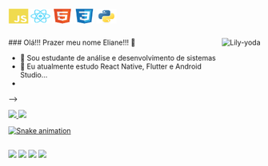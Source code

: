  <div style="display: inline_block"><br>
  <img align="center" alt="Rafa-Js" height="30" width="40" src="https://raw.githubusercontent.com/devicons/devicon/master/icons/javascript/javascript-plain.svg">
  <img align="center" alt="Rafa-React" height="30" width="40" src="https://raw.githubusercontent.com/devicons/devicon/master/icons/react/react-original.svg">
  <img align="center" alt="Rafa-HTML" height="30" width="40" src="https://raw.githubusercontent.com/devicons/devicon/master/icons/html5/html5-original.svg">
  <img align="center" alt="Rafa-CSS" height="30" width="40" src="https://raw.githubusercontent.com/devicons/devicon/master/icons/css3/css3-original.svg">
  <img align="center" alt="Rafa-Python" height="30" width="40" src="https://raw.githubusercontent.com/devicons/devicon/master/icons/python/python-original.svg">
 
</div>

##

 <div>
  <img align="right" height="120em" alt="Lily-yoda" src="https://media.discordapp.net/attachments/879228491202170933/879234325474869258/20210823_022314.gif">
</div>
### Olá!!! Prazer meu nome Eliane!!! 👋


- 🔭 Sou estudante de análise e desenvolvimento de sistemas
- 🌱 Eu atualmente estudo React Native, Flutter e Android Studio...
-
-->


 <div>
  <a href="https://github.com/likalily">
  <img height="180em" src="https://github-readme-stats.vercel.app/api?username=likalily&show_icons=true&theme=react&include_all_commits=true&count_private=true"/>
  <img height="180em" src="https://github-readme-stats.vercel.app/api/top-langs/?username=likalily&layout=compact&langs_count=7&theme=react"/>
</div>
  
 
  ![Snake animation](https://github.com/likalily/likalily/blob/output/github-contribution-grid-snake.svg)
 
   ##
 
 <div> 
  <a href="https://www.youtube.com/channel/" target="_blank"><img src="https://img.shields.io/badge/YouTube-FF0000?style=for-the-badge&logo=youtube&logoColor=white" target="_blank"></a>
 <a href="https://discord.gg/" target="_blank"><img src="https://img.shields.io/badge/Discord-7289DA?style=for-the-badge&logo=discord&logoColor=white" target="_blank"></a> 
  <a href = "mailto:likalily2021@gmail.com"><img src="https://img.shields.io/badge/-Gmail-%23333?style=for-the-badge&logo=gmail&logoColor=white" target="_blank"></a>
 <a href="https://www.linkedin.com/in/eliane-andrade-0629099a/" target="_blank"><img src="https://img.shields.io/badge/-LinkedIn-%230077B5?style=for-the-badge&logo=linkedin&logoColor=white" target="_blank"></a> 
  
</div>


